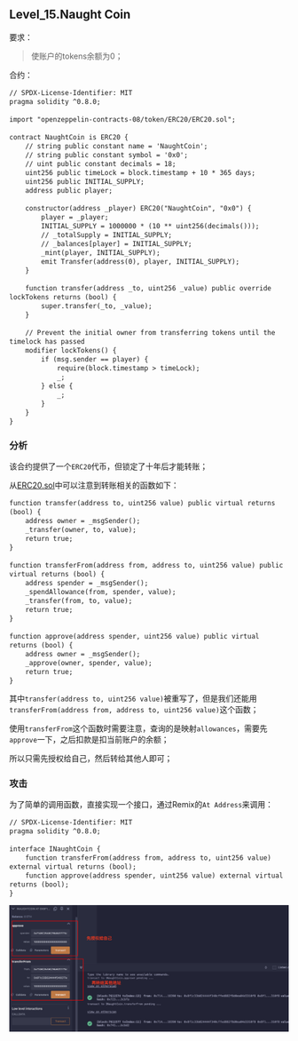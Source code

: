 ## Level_15.Naught Coin

要求：

> 使账户的tokens余额为0；

合约：

```solidity
// SPDX-License-Identifier: MIT
pragma solidity ^0.8.0;

import "openzeppelin-contracts-08/token/ERC20/ERC20.sol";

contract NaughtCoin is ERC20 {
    // string public constant name = 'NaughtCoin';
    // string public constant symbol = '0x0';
    // uint public constant decimals = 18;
    uint256 public timeLock = block.timestamp + 10 * 365 days;
    uint256 public INITIAL_SUPPLY;
    address public player;

    constructor(address _player) ERC20("NaughtCoin", "0x0") {
        player = _player;
        INITIAL_SUPPLY = 1000000 * (10 ** uint256(decimals()));
        // _totalSupply = INITIAL_SUPPLY;
        // _balances[player] = INITIAL_SUPPLY;
        _mint(player, INITIAL_SUPPLY);
        emit Transfer(address(0), player, INITIAL_SUPPLY);
    }

    function transfer(address _to, uint256 _value) public override lockTokens returns (bool) {
        super.transfer(_to, _value);
    }

    // Prevent the initial owner from transferring tokens until the timelock has passed
    modifier lockTokens() {
        if (msg.sender == player) {
            require(block.timestamp > timeLock);
            _;
        } else {
            _;
        }
    }
}
```

### 分析

该合约提供了一个` ERC20 `代币，但锁定了十年后才能转账；

从[ERC20.sol](https://github.com/OpenZeppelin/openzeppelin-contracts/blob/master/contracts/token/ERC20/ERC20.sol)中可以注意到转账相关的函数如下：

```solidity
function transfer(address to, uint256 value) public virtual returns (bool) {
    address owner = _msgSender();
    _transfer(owner, to, value);
    return true;
}

function transferFrom(address from, address to, uint256 value) public virtual returns (bool) {
    address spender = _msgSender();
    _spendAllowance(from, spender, value);
    _transfer(from, to, value);
    return true;
}

function approve(address spender, uint256 value) public virtual returns (bool) {
    address owner = _msgSender();
    _approve(owner, spender, value);
    return true;
}
```

其中` transfer(address to, uint256 value) `被重写了，但是我们还能用` transferFrom(address from, address to, uint256 value) `这个函数；

使用` transferFrom `这个函数时需要注意，查询的是映射` allowances `，需要先` approve `一下，之后扣款是扣当前账户的余额；

所以只需先授权给自己，然后转给其他人即可；



### 攻击

为了简单的调用函数，直接实现一个接口，通过Remix的` At Address `来调用：

```solidity
// SPDX-License-Identifier: MIT
pragma solidity ^0.8.0;

interface INaughtCoin {
    function transferFrom(address from, address to, uint256 value) external virtual returns (bool);
    function approve(address spender, uint256 value) external virtual returns (bool);
}
```

![image-20250201005723813](./assets/image-20250201005723813.png)

